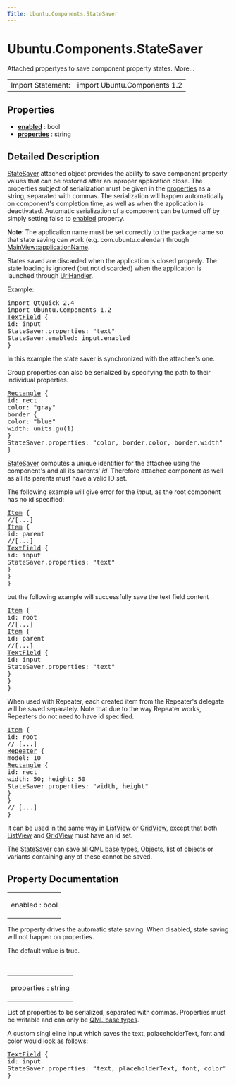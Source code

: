```yaml
---
Title: Ubuntu.Components.StateSaver
---
```


# Ubuntu.Components.StateSaver

<span class="subtitle"></span>
<!-- $$$StateSaver-brief -->
<p>Attached propertyes to save component property states. More...</p>
<!-- @@@StateSaver -->
<table class="alignedsummary">
<tr><td class="memItemLeft rightAlign topAlign"> Import Statement:</td><td class="memItemRight bottomAlign"> import Ubuntu.Components 1.2</td></tr></table><ul>
</ul>
<h2 id="properties">Properties</h2>
<ul>
<li class="fn"><b><b><a href="#enabled-prop">enabled</a></b></b> : bool</li>
<li class="fn"><b><b><a href="#properties-prop">properties</a></b></b> : string</li>
</ul>
<!-- $$$StateSaver-description -->
<h2 id="details">Detailed Description</h2>
</p>
<p><a href="index.html">StateSaver</a> attached object provides the ability to save component property values that can be restored after an inproper application close. The properties subject of serialization must be given in the <a href="#properties-prop">properties</a> as a string, separated with commas. The serialization will happen automatically on component's completion time, as well as when the application is deactivated. Automatic serialization of a component can be turned off by simply setting false to <a href="#enabled-prop">enabled</a> property.</p>
<p><b>Note: </b>The application name must be set correctly to the package name so that state saving can work (e.g&#x2e; com.ubuntu.calendar) through <a href="Ubuntu.Components.MainView.md#applicationName-prop">MainView::applicationName</a>.</p><p>States saved are discarded when the application is closed properly. The state loading is ignored (but not discarded) when the application is launched through <a href="Ubuntu.Components.UriHandler.md">UriHandler</a>.</p>
<p>Example:</p>
<pre class="qml">import QtQuick 2.4
import Ubuntu.Components 1.2
<span class="type"><a href="Ubuntu.Components.TextField.md">TextField</a></span> {
<span class="name">id</span>: <span class="name">input</span>
<span class="name">StateSaver</span>.properties: <span class="string">&quot;text&quot;</span>
<span class="name">StateSaver</span>.enabled: <span class="name">input</span>.<span class="name">enabled</span>
}</pre>
<p>In this example the state saver is synchronized with the attachee's one.</p>
<p>Group properties can also be serialized by specifying the path to their individual properties.</p>
<pre class="qml"><span class="type"><a href="../sdk-14.10/QtQuick.Rectangle.md">Rectangle</a></span> {
<span class="name">id</span>: <span class="name">rect</span>
<span class="name">color</span>: <span class="string">&quot;gray&quot;</span>
<span class="type">border</span> {
<span class="name">color</span>: <span class="string">&quot;blue&quot;</span>
<span class="name">width</span>: <span class="name">units</span>.<span class="name">gu</span>(<span class="number">1</span>)
}
<span class="name">StateSaver</span>.properties: <span class="string">&quot;color, border.color, border.width&quot;</span>
}</pre>
<p><a href="index.html">StateSaver</a> computes a unique identifier for the attachee using the component's and all its parents' <i>id</i>. Therefore attachee component as well as all its parents must have a valid ID set.</p>
<p>The following example will give error for the <i>input</i>, as the root component has no id specified:</p>
<pre class="qml"><span class="type"><a href="../sdk-14.10/QtQuick.Item.md">Item</a></span> {
<span class="comment">//[...]</span>
<span class="type"><a href="../sdk-14.10/QtQuick.Item.md">Item</a></span> {
<span class="name">id</span>: <span class="name">parent</span>
<span class="comment">//[...]</span>
<span class="type"><a href="Ubuntu.Components.TextField.md">TextField</a></span> {
<span class="name">id</span>: <span class="name">input</span>
<span class="name">StateSaver</span>.properties: <span class="string">&quot;text&quot;</span>
}
}
}</pre>
<p>but the following example will successfully save the text field content</p>
<pre class="qml"><span class="type"><a href="../sdk-14.10/QtQuick.Item.md">Item</a></span> {
<span class="name">id</span>: <span class="name">root</span>
<span class="comment">//[...]</span>
<span class="type"><a href="../sdk-14.10/QtQuick.Item.md">Item</a></span> {
<span class="name">id</span>: <span class="name">parent</span>
<span class="comment">//[...]</span>
<span class="type"><a href="Ubuntu.Components.TextField.md">TextField</a></span> {
<span class="name">id</span>: <span class="name">input</span>
<span class="name">StateSaver</span>.properties: <span class="string">&quot;text&quot;</span>
}
}
}</pre>
<p>When used with Repeater, each created item from the Repeater's delegate will be saved separately. Note that due to the way Repeater works, Repeaters do not need to have id specified.</p>
<pre class="qml"><span class="type"><a href="../sdk-14.10/QtQuick.Item.md">Item</a></span> {
<span class="name">id</span>: <span class="name">root</span>
<span class="comment">// [...]</span>
<span class="type"><a href="../sdk-14.10/QtQuick.Repeater.md">Repeater</a></span> {
<span class="name">model</span>: <span class="number">10</span>
<span class="type"><a href="../sdk-14.10/QtQuick.Rectangle.md">Rectangle</a></span> {
<span class="name">id</span>: <span class="name">rect</span>
<span class="name">width</span>: <span class="number">50</span>; <span class="name">height</span>: <span class="number">50</span>
<span class="name">StateSaver</span>.properties: <span class="string">&quot;width, height&quot;</span>
}
}
<span class="comment">// [...]</span>
}</pre>
<p>It can be used in the same way in <a href="../sdk-14.10/QtQuick.ListView.md">ListView</a> or <a href="../sdk-14.10/QtQuick.qtquick-draganddrop-example.md#gridview">GridView</a>, except that both <a href="../sdk-14.10/QtQuick.ListView.md">ListView</a> and <a href="../sdk-14.10/QtQuick.qtquick-draganddrop-example.md#gridview">GridView</a> must have an id set.</p>
<p>The <a href="index.html">StateSaver</a> can save all <a href="QtQml.qtqml-typesystem-basictypes.md">QML base types</a>, Objects, list of objects or variants containing any of these cannot be saved.</p>
<!-- @@@StateSaver -->
<h2>Property Documentation</h2>
<!-- $$$enabled -->
<table class="qmlname"><tr valign="top" id="enabled-prop"><td class="tblQmlPropNode"><p><span class="name">enabled</span> : <span class="type">bool</span></p></td></tr></table><p>The property drives the automatic state saving. When disabled, state saving will not happen on properties.</p>
<p>The default value is true.</p>
<!-- @@@enabled -->
<br/>
<!-- $$$properties -->
<table class="qmlname"><tr valign="top" id="properties-prop"><td class="tblQmlPropNode"><p><span class="name">properties</span> : <span class="type">string</span></p></td></tr></table><p>List of properties to be serialized, separated with commas. Properties must be writable and can only be <a href="QtQml.qtqml-typesystem-basictypes.md">QML base types</a>.</p>
<p>A custom singl eline input which saves the text, polaceholderText, font and color would look as follows:</p>
<pre class="qml"><span class="type"><a href="Ubuntu.Components.TextField.md">TextField</a></span> {
<span class="name">id</span>: <span class="name">input</span>
<span class="name">StateSaver</span>.properties: <span class="string">&quot;text, placeholderText, font, color&quot;</span>
}</pre>
<!-- @@@properties -->
<br/>
